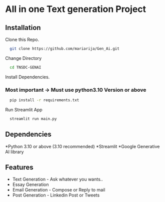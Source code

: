 # All in one Text generation Project 

## Installation

Clone this Repo.
```bash
  git clone https://github.com/mariarija/Gen_Ai.git
```

Change Directory
```bash
  cd TNSDC-GENAI
```

Install Dependencies.
### Most important -> Must use python3.10 Version or above
```bash
  pip install -r requirements.txt
```
Run Streamlit App
```bash
  streamlit run main.py
```
## Dependencies
*Python 3.10 or above (3.10 recommended)
*Streamlit
*Google Generative AI library

## Features
* Text Generation - Ask whatever you wants..
* Essay Generation
* Email Generation - Compose or Reply to mail
* Post Generation - Linkedin Post or Tweets

